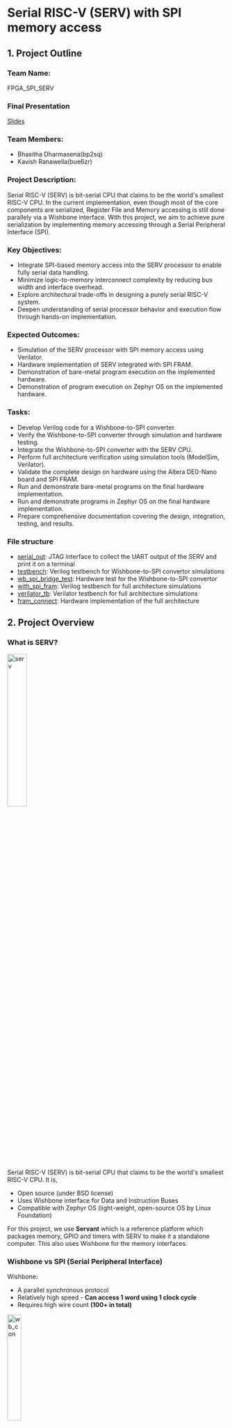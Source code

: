 # Serial RISC-V (SERV) with SPI memory access

## 1. Project Outline

### Team Name:
FPGA_SPI_SERV

### Final Presentation
[Slides](https://myuva-my.sharepoint.com/:p:/g/personal/bp2sq_virginia_edu/EbR7KFxK4rZKp4n9x-FtiA0BusmC7vetWjMRAcpkG8rAVw?e=tEiBrJ)

### Team Members:
- Bhasitha Dharmasena(bp2sq)
- Kavish Ranawella(bue6zr)

### Project Description:
Serial RISC-V (SERV) is bit-serial CPU that claims to be the world's smallest RISC-V CPU. In the current implementation, even though most of the core components are serialized, Register File and Memory accessing is still done parallely via a Wishbone interface. With this project, we aim to achieve pure serialization by implementing memory accessing through a Serial Peripheral Interface (SPI).

### Key Objectives:
- Integrate SPI-based memory access into the SERV processor to enable fully serial data handling.
- Minimize logic-to-memory interconnect complexity by reducing bus width and interface overhead.
- Explore architectural trade-offs in designing a purely serial RISC-V system.
- Deepen understanding of serial processor behavior and execution flow through hands-on implementation.

### Expected Outcomes:

- Simulation of the SERV processor with SPI memory access using Verilator.
- Hardware implementation of SERV integrated with SPI FRAM.
- Demonstration of bare-metal program execution on the implemented hardware.
- Demonstration of program execution on Zephyr OS on the implemented hardware.

### Tasks:

- Develop Verilog code for a Wishbone-to-SPI converter.
- Verify the Wishbone-to-SPI converter through simulation and hardware testing.
- Integrate the Wishbone-to-SPI converter with the SERV CPU.
- Perform full architecture verification using simulation tools (ModelSim, Verilator).
- Validate the complete design on hardware using the Altera DE0-Nano board and SPI FRAM.
- Run and demonstrate bare-metal programs on the final hardware implementation.
- Run and demonstrate programs in Zephyr OS on the final hardware implementation.
- Prepare comprehensive documentation covering the design, integration, testing, and results.

### File structure

- [serial_out](https://github.com/hplp/2025-fpga-design-projects-fpga_spi_serv/tree/main/serial_out): JTAG interface to collect the UART output of the SERV and print it on a terminal
- [testbench](https://github.com/hplp/2025-fpga-design-projects-fpga_spi_serv/tree/main/testbench): Verilog testbench for Wishbone-to-SPI convertor simulations
- [wb_spi_bridge_test](https://github.com/hplp/2025-fpga-design-projects-fpga_spi_serv/tree/main/wb_spi_bridge_test): Hardware test for the Wishbone-to-SPI convertor
- [with_spi_fram](https://github.com/hplp/2025-fpga-design-projects-fpga_spi_serv/tree/main/with_spi_fram): Verilog testbench for full architecture simulations
- [verilator_tb](https://github.com/hplp/2025-fpga-design-projects-fpga_spi_serv/tree/main/verilator_tb): Verilator testbench for full architecture simulations
- [fram_connect](https://github.com/hplp/2025-fpga-design-projects-fpga_spi_serv/tree/main/fram_connect): Hardware implementation of the full architecture

## 2. Project Overview

### What is SERV?

<p align="left">
  <img src="images/serv.png" alt="serv" width="30%">
</p>

Serial RISC-V (SERV) is bit-serial CPU that claims to be the world's smallest RISC-V CPU. It is,
- Open source (under BSD license)
- Uses Wishbone interface for Data and Instruction Buses
- Compatible with Zephyr OS (light-weight, open-source OS by Linux Foundation)

For this project, we use **Servant** which is a reference platform which packages memory, GPIO and timers with SERV to make it a standalone computer. This also uses Wishbone for the memory interfaces.

### Wishbone vs SPI (Serial Peripheral Interface)

Wishbone:
- A parallel synchronous protocol
- Relatively high speed - **Can access 1 word using 1 clock cycle**
- Requires high wire count **(100+ in total)**

<p align="left">
  <img src="images/wb_con_2.png" alt="wb_con" width="25%">
</p>

> *Figure: Wishbone connection*

SPI
- A synchronized serial communication protocol
- Can integrate with **4 wires total**
- A Master-Slave Architecture
- Relatively slow - **require 64 clock cycles to access 1 word** 

<p align="left">
  <img src="images/spi_con.png" alt="spi_con" width="40%">
</p>

> *Figure: SPI connection*

<p align="left">
  <img src="images/spi_read_2.png" alt="spi_read" width="80%">
</p>

> *Figure: SPI Read (1 word)*

### Why integrate SPI with SERV?

- **Decouples memory from CPU core**: Enables flexible memory placement and simplifies physical design for fabrication
- **Minimal pin count**: Communicates with external RAM using only 4 wires (MISO, MOSI, SCK, CS), reducing I/O complexity
- **Aligns with SERV’s bit-serial philosophy**: Maintains SERV’s ultra-minimal, bit-serial architecture by extending serial design principles to memory access
- **Shrinks logic footprint**: Removes internal RAM, reducing FPGA resource usage and improving area efficiency for ASIC targets

### Full architecture

<p align="left">
  <img src="images/arch.png" alt="arch" width="80%">
</p>

Hardware components:
- Altera DE0-Nano board
- Adafruit SPI Non-Volatile FRAM Breakout (256 KB)
- Arduino Nano 33 BLE Rev2

For this project, we removed the I+D RAM in Servant and added a Wishbone-to-SPI convertor to use the SPI FRAM. On the other side, we implemented a UART TX decoder to capture data sent through the UART TX pin and print it on the NIOS-II terminal. We used a Nano 33 BLE board to write programs to the SPI FRAM.

## 3. Results:

### SPI Demonstrations

#### Read Status Register

In this video we are demonstrating an SPI communication where the master reads the value in stored in the status register of the SPI FRAM. This takes 16 clock cycles to complete; 8 to send the relavant opcode to the SPI FRAM, and remaining 8 for SPI FRAM to send back the values stored in the status register.

<p align="left">
  <img src="images/status_read.png" alt="read_status" width="80%">
</p>

During this demonstration we have slowed down the SPI transfer to a speed at which each bit transfer can be tracked. Upon a button press, the **spi_cs** goes down and the **spi_sck** start oscillating to give the reference clock. The data relevant for each bit is given at the negative edge of the clock, so that it can be sampled at the positive edge of the clock. The three instances where the **spi_mosi** and **spi_miso** is high is highlighted in the given waveform. During the video, you can count each bit according the LED blinks of the **spi_sck** and see whether the **spi_mosi** and **spi_miso** LEDs lights up at the relevant clock cycles. At the end of the communication, **done** and **correct** LEDs lights up indicating that it had finished reading and that it got the expected value.


<p align="left">
  <a href="https://drive.google.com/file/d/1KDIRkERrDE8EYaxHws5yh2GlXSTsdqAu/view?usp=share_link">
    <img src="images/LED_3.png" alt="read_status_video" width="40%">
  </a>
</p>

#### Read 1 word

In this video we are demonstrating an SPI communication where the master reads one full word (32 bits) from the SPI RAM. This takes 64 cycles in total; first 8 to send the relevant opcode to the SPI FRAM, next 24 to send the 18-bit address to the SPI FRAM, and the final 32 for the SPI FRAM to send back the data of the relevant word.

<p align="left">
  <img src="images/full_read.png" alt="full_read" width="80%">
</p>

During this demonstration we have made the SPI transfer a bit more faster to see the entire 64 cycles within a shorter period. But this too is very slow when compared to the transfer speed used in our actual implementation (can transfer in speeds in the MHz scale).

<p align="left">
  <a href="https://drive.google.com/file/d/1Vq7eqjoP34EnMNm1Lf9qcPabsoCWh0Qd/view?usp=share_link">
    <img src="images/LED_3.png" alt="full_read_video" width="40%">
  </a>
</p>

### SERV demostrations

#### Simple LED blink code

Here we are demonstrating a simple RISC-V assembly code that is used to blink an LED. In line 1, we are loading the address of the GPIO pin relavant to the LED into the register **x10** of the register file. The addresses of GPIO pins are outside the addresses available within the SPI FRAM (18 bit address = 256KB of memory). In lines 2 and 3 initial values are set for **x6** (maximum count) and **x5** (the next value for the LED) registers. Here **x0** is a special regsiter where the value is always 0. Next, we have two nested loops as **loop1** and **loop2**. **loop2** is used to increment the count at **x7** and when it reaches the maximum count, it exists to **loop1** where the LED is set using a SW (Store Word) instruction, the next value of the LED is set at **x5**, and the count in **x7** is reset to 0, before entering the **loop2** again.

<p align="left">
  <a href="https://drive.google.com/file/d/1UUgeBskDR9mVubzMIdaTFAkc0gNOsYxZ/view?usp=share_link">
    <img src="images/LED_blink.png" alt="full_read_video" width="80%">
  </a>
</p>

Since RISC-V is an open-source ISA, you can find a lot of tools like this to visualize the instruction execution. These are some tools we used for this project,
- [RISC-V Instruction Encode/Decoder](https://luplab.gitlab.io/rvcodecjs/#q=sh+x7,+18(x11)&abi=false&isa=AUTO): Used to convert instructions between Assembly and Machine code.
- [RISC-V Interpreter](https://www.cs.cornell.edu/courses/cs3410/2019sp/riscv/interpreter/#): This is the tool used in our demonstrations.

#### The Dining Philosophers Problem
The Dining Philosophers Problem is a classic example in computer science that illustrates issues related to synchronization, concurrency, and resource sharing. The main objective of this is to avoid deadlock.

<p align="left">
  <img src="images/at_the_table.png" alt="at_the_table" width="30%">

- There are five philosophers sitting around a circular table.
- Each philosopher alternates between thinking and eating.
- In front of each philosopher is a plate of spaghetti, and between each pair of philosophers is one fork (so 5 philosophers, 5 forks total).
- To eat, a philosopher needs both the left and right forks.
- A philosopher must pick up the left fork and the right fork, eat, and then put them down.

In this video, we are demonstrating a program to tackling this Dining Philosophers Problem running on Zephyr OS booted onto SERV. Here the instructions have already been uploaded to the SPI FRAM using a Nano 33 BLE and we start by uploading the bitstream to the FPGA and opening the NIOS-II terminal to watch what SERV prints on it. At the start, it prints that the Zephyr OS is successfully booted and then gives a description of the program is is going to run for the Dining Philosophers Problem. Howeveer, we miss most of the description since NIOS-II has buffer for the JTAG which gets filled up quickly if there is not terminal for it to dump every data it gets. So, we miss some data that is sent to it during the time it takes for us to open the NIOS-II terminal after uploading the bitstream to the FPGA. Once the program starts, it prints the status of each Philosopher one-by-one. The statuses include **Eating**, **Thinking**, **Starving**, **Holding one fork** and **Dropped one fork**. When the status of each philosopher change, it is updated on the terminal by SERV.

<p align="left">
  <a href="https://drive.google.com/file/d/1jfpaKQ-QNw_TkuU8nPNkDuweIA12KOAj/view?usp=share_link">
    <img src="images/Phil_3.png" alt="full_read_video" width="80%">
  </a>
</p>

As mentioned above, this program is running on Zephyr OS booted onto SERV. However, currently we are using the Nano 33 BLE to upload the instructions into the SPI FRAM everytime we want to run it. SERV doesn't have a bootloader to boot a fresh copy of the instructions every time is restarts. In this video, we are uploading the bitstream again while the program is running on SERV. This will force the SERV to restart but the memory will stay at the same state at which it was at the last instruction it was executing. Once SERV is restarted, the program will run from the beginning and will work fine until it prints the status of all the Philosophers once. Then the program gets stuck and then it crashes. However, since Zephyr OS is still running, it will detect that the program crashed and will start printing error messages indicating that. This proves that Zephyr OS is indeed booted up on SERV and is not running a baremetal application for the Dining Philosophers Problem.

<p align="left">
  <a href="https://drive.google.com/file/d/1hI5hFdwxnWLBAq0oJeDXNCwUbL61QmHP/view?usp=share_link">
    <img src="images/fatal_error.png" alt="full_read_video" width="80%">
  </a>
</p>

### Resource Utilization

| Architecture | Combinational ALUTs | Dedicated Logic Registers | Memory bits |
|--------------|---------------------|---------------------------|-------------|
| Without SPI  | 458                 | 252                       | 263296      |
| With SPI     | 574                 | 333                       | 1152        |

With our design, we have removed Instruction and Data Memories from the FPGA, hence we have saved up a lot in Memory bits. However, since we are using the a Wishbone-to-SPI converter for this project, the number of logic elements have increased. Instead of that, if we replaced the Wishbone with SPI we could reduce the number of logic elements as well. The remaining memory bits in our design are the memory bits used for the Register File, which is still in the FPGA.


## 4. Conclusion

In the Project Overview, we have discussed why we need to integrate SPI into SERV. This project has achieved them as follows,

- **Decouples memory from CPU core**: Enables flexible memory placement and simplifies physical design for fabrication- <span style="color:dark green"> ***FULLY ACHIEVED***</span>
- **Minimal pin count**: Communicates with external RAM using only 4 wires (MISO, MOSI, SCK, CS), reducing I/O complexity - <span style="color:dark green"> ***FULLY ACHIEVED***</span>
- **Aligns with SERV’s bit-serial philosophy**: Maintains SERV’s ultra-minimal, bit-serial architecture by extending serial design principles to memory access - <span style="color:dark yellow"> ***PARTIALLY ACHIEVED***</span>
- **Shrinks logic footprint**: Removes internal RAM, reducing FPGA resource usage and improving area efficiency for ASIC targets - <span style="color:dark yellow"> ***PARTIALLY ACHIEVED***</span>

The first two were fully achieved, since now the memory is placed externally in an FRAM and accessed through SPI which only uses 4 wires. However, the last two were only partially achieved since for this project we are using a Wishbone-to-SPI convertor. The memory accessing is done serially but the Wishbone part still exists in the middle. We have reduced the footprint by moving the memory to an external device, but still we have added logic relevant to the convertor. By replacing Wishbone with SPI in future work, we can fully achieve these two as well. With this project, we have proved the feasibility of doing so.

## 5. Future Work

- **Eliminate Wishbone**: Replace the Wishbone bus with a fully bit-serial interconnect to further reduce logic complexity and align with SERV’s serial architecture.
- **Add bootloader support**: Enable loading programs such as Zephyr RTOS from SPI RAM or other sources at startup.
- **Integrate basic peripherals**:
  * **GPIO**: Provide general-purpose I/O for basic hardware interfacing.
  * **UART (RX)**: Allow serial communication for debugging or basic shell interaction.
- **Implement I2C-based memory access**: Use I2C as an alternative to SPI for connecting external RAM — reducing wire count even further in ultra-minimal systems.

## 6. References

- [Original SERV Github](https://github.com/olofk/serv)
- [Original SERV Documentation](https://serv.readthedocs.io/en/latest/reservoir.html)
